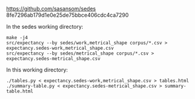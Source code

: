 https://github.com/sasansom/sedes
8fe7296ab179d1e0e25de75bbce406cdc4ca7290

In the sedes working directory:
```
make -j4
src/expectancy --by sedes/work,metrical_shape corpus/*.csv > expectancy.sedes-work,metrical_shape.csv
src/expectancy --by sedes/metrical_shape corpus/*.csv > expectancy.sedes-metrical_shape.csv
```

In this working directory:
```
./tables.py < expectancy.sedes-work,metrical_shape.csv > tables.html
./summary-table.py < expectancy.sedes-metrical_shape.csv > summary-table.html
```
